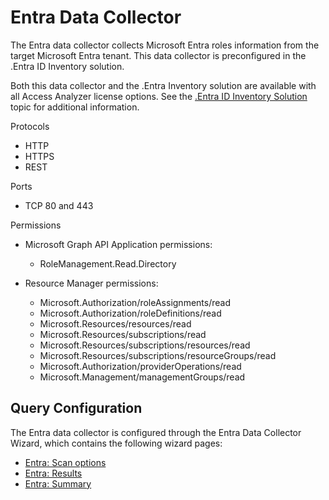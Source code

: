 # Entra Data Collector

The Entra data collector collects Microsoft Entra roles information from the target Microsoft Entra
tenant. This data collector is preconfigured in the .Entra ID Inventory solution.

Both this data collector and the .Entra Inventory solution are available with all Access Analyzer
license options. See the
[.Entra ID Inventory Solution](/docs/accessanalyzer/12.0/solutions/entraid-inventory/overview.md) topic for additional
information.

Protocols

- HTTP
- HTTPS
- REST

Ports

- TCP 80 and 443

Permissions

- Microsoft Graph API Application permissions:

  - RoleManagement.Read.Directory

- Resource Manager permissions:

  - Microsoft.Authorization/roleAssignments/read
  - Microsoft.Authorization/roleDefinitions/read
  - Microsoft.Resources/resources/read
  - Microsoft.Resources/subscriptions/read
  - Microsoft.Resources/subscriptions/resources/read
  - Microsoft.Resources/subscriptions/resourceGroups/read
  - Microsoft.Authorization/providerOperations/read
  - Microsoft.Management/managementGroups/read

## Query Configuration

The Entra data collector is configured through the Entra Data Collector Wizard, which contains the
following wizard pages:

- [Entra: Scan options](/docs/accessanalyzer/12.0/administration/data-collectors/entra/options.md)
- [Entra: Results](/docs/accessanalyzer/12.0/administration/data-collectors/entra/results.md)
- [Entra: Summary](/docs/accessanalyzer/12.0/administration/data-collectors/entra/summary.md)
